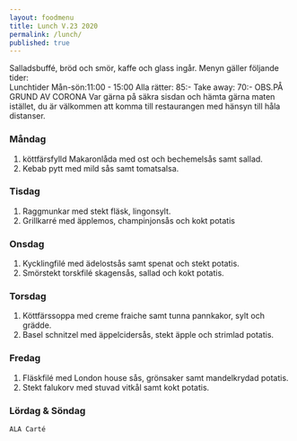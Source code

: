 ```yaml
---
layout: foodmenu
title: Lunch V.23 2020
permalink: /lunch/
published: true
---
```

Salladsbuffé, bröd och smör, kaffe och glass ingår.
Menyn gäller följande tider:  
Lunchtider  Mån-sön:11:00 - 15:00
Alla rätter: 85:- Take away: 70:-
OBS.PÅ GRUND AV CORONA Var gärna på säkra sisdan och hämta gärna maten istället, du är välkommen att komma till restaurangen med hänsyn till håla distanser.
                           

### Måndag
1. köttfärsfylld Makaronlåda med ost och bechemelsås samt sallad.
2. Kebab pytt med mild sås samt tomatsalsa.

### Tisdag
1. Raggmunkar med stekt fläsk, lingonsylt.
2. Grillkarré med äpplemos, champinjonsås och kokt potatis


### Onsdag
1. Kycklingfilé med ädelostsås samt spenat och stekt potatis.
2. Smörstekt torskfilé skagensås, sallad och kokt potatis.

### Torsdag
1. Köttfärssoppa med creme fraiche samt tunna pannkakor, sylt och grädde. 
2. Basel schnitzel med äppelcidersås, stekt äpple och strimlad potatis.

### Fredag
1. Fläskfilé med London house sås, grönsaker samt mandelkrydad potatis.
2. Stekt falukorv med stuvad vitkål samt kokt potatis.
   
### Lördag & Söndag
    ALA Carté

   
    
   
     
